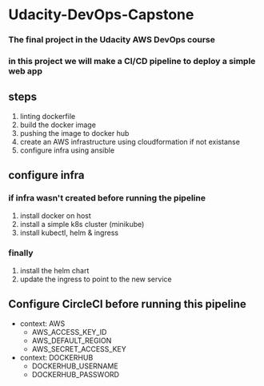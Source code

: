 # Udacity-DevOps-Capstone
### The final project in the Udacity AWS DevOps course
### in this project we will make a CI/CD pipeline to deploy a simple web app
## steps
1. linting dockerfile
2. build the docker image
3. pushing the image to docker hub
4. create an AWS infrastructure using cloudformation if not existanse
5. configure infra using ansible
## configure infra
### if infra wasn't created before running the pipeline
1. install docker on host
2. install a simple k8s cluster (minikube)
3. install kubectl, helm & ingress
### finally
1. install the helm chart
2. update the ingress to point to the new service
## Configure CircleCI before running this pipeline
- context: AWS 
    - AWS_ACCESS_KEY_ID
    - AWS_DEFAULT_REGION
    - AWS_SECRET_ACCESS_KEY
- context: DOCKERHUB
    - DOCKERHUB_USERNAME
    - DOCKERHUB_PASSWORD